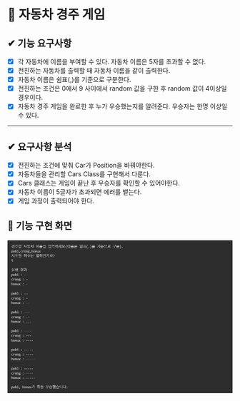 # 🚗 자동차 경주 게임

## ✔ 기능 요구사항
- [x] 각 자동차에 이름을 부여할 수 있다. 자동차 이름은 5자를 초과할 수 없다.
- [x] 전진하는 자동차를 출력할 때 자동차 이름을 같이 출력한다.
- [x] 자동차 이름은 쉼표(,)를 기준으로 구분한다.
- [x] 전진하는 조건은 0에서 9 사이에서 random 값을 구한 후 random 값이 4이상일 경우이다. 
- [x] 자동차 경주 게임을 완료한 후 누가 우승했는지를 알려준다. 우승자는 한명 이상일 수 있다.

---

## ✔ 요구사항 분석
- [x] 전진하는 조건에 맞춰 Car가 Position을 바꿔야한다.
- [x] 자동차들을 관리할 Cars Class를 구현해서 다룬다.
- [x] Cars 클래스는 게임이 끝난 후 우승자를 확인할 수 있어야한다.
- [x] 자동차 이름이 5글자가 초과되면 에러를 뱉는다.
- [x] 게임 과정이 출력되어야 한다. 

## 👀 기능 구현 화면
![img.png](img.png)


